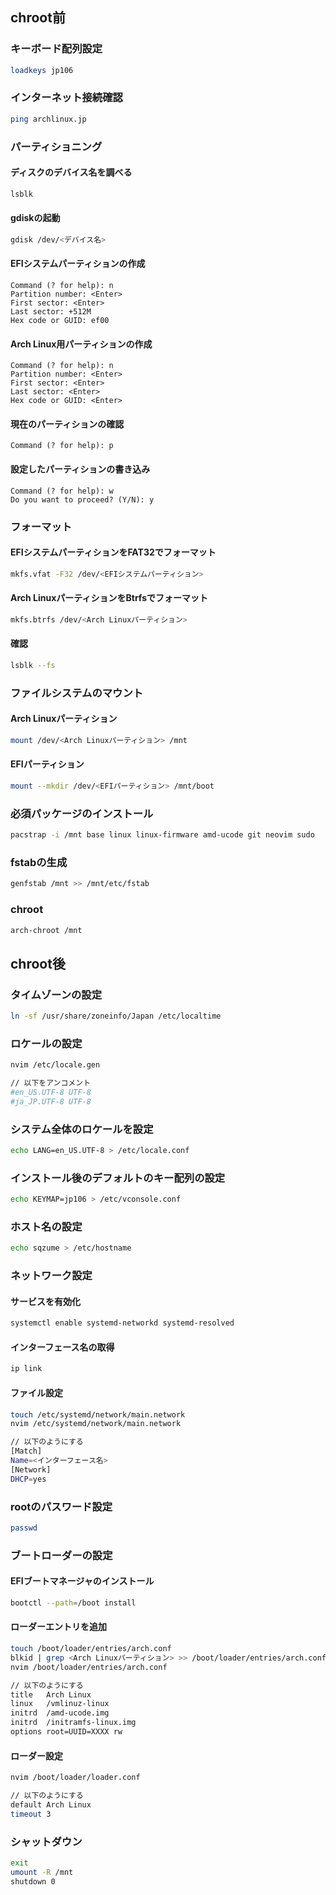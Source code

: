 ## chroot前
### キーボード配列設定
```zsh
loadkeys jp106
```
### インターネット接続確認
```zsh
ping archlinux.jp
```
### パーティショニング
#### ディスクのデバイス名を調べる
```zsh
lsblk
```
#### gdiskの起動
```zsh
gdisk /dev/<デバイス名>
```
#### EFIシステムパーティションの作成
```gdisk
Command (? for help): n
Partition number: <Enter>
First sector: <Enter>
Last sector: +512M
Hex code or GUID: ef00
```
#### Arch Linux用パーティションの作成
```gdisk
Command (? for help): n
Partition number: <Enter>
First sector: <Enter>
Last sector: <Enter>
Hex code or GUID: <Enter>
```
#### 現在のパーティションの確認
```gdisk
Command (? for help): p
```
#### 設定したパーティションの書き込み
```gdisk
Command (? for help): w
Do you want to proceed? (Y/N): y
```
### フォーマット
#### EFIシステムパーティションをFAT32でフォーマット
```zsh
mkfs.vfat -F32 /dev/<EFIシステムパーティション>
```
#### Arch LinuxパーティションをBtrfsでフォーマット
```zsh
mkfs.btrfs /dev/<Arch Linuxパーティション>
```
#### 確認
```zsh
lsblk --fs
```
### ファイルシステムのマウント
#### Arch Linuxパーティション
```zsh
mount /dev/<Arch Linuxパーティション> /mnt
```
#### EFIパーティション
```zsh
mount --mkdir /dev/<EFIパーティション> /mnt/boot
```
### 必須パッケージのインストール
```zsh
pacstrap -i /mnt base linux linux-firmware amd-ucode git neovim sudo
```
### fstabの生成
```zsh
genfstab /mnt >> /mnt/etc/fstab
```
### chroot
```zsh
arch-chroot /mnt
```
## chroot後
### タイムゾーンの設定
```zsh
ln -sf /usr/share/zoneinfo/Japan /etc/localtime
```
### ロケールの設定
```zsh
nvim /etc/locale.gen

// 以下をアンコメント
#en_US.UTF-8 UTF-8
#ja_JP.UTF-8 UTF-8
```
### システム全体のロケールを設定
```zsh
echo LANG=en_US.UTF-8 > /etc/locale.conf
```
### インストール後のデフォルトのキー配列の設定
```zsh
echo KEYMAP=jp106 > /etc/vconsole.conf
```
### ホスト名の設定
```zsh
echo sqzume > /etc/hostname
```
### ネットワーク設定
#### サービスを有効化
```zsh
systemctl enable systemd-networkd systemd-resolved
```
#### インターフェース名の取得
```zsh
ip link
```
#### ファイル設定
```zsh
touch /etc/systemd/network/main.network
nvim /etc/systemd/network/main.network

// 以下のようにする
[Match]
Name=<インターフェース名>
[Network]
DHCP=yes
```
### rootのパスワード設定
```zsh
passwd
```
### ブートローダーの設定
#### EFIブートマネージャのインストール
```zsh
bootctl --path=/boot install
```
#### ローダーエントリを追加
```zsh
touch /boot/loader/entries/arch.conf
blkid | grep <Arch Linuxパーティション> >> /boot/loader/entries/arch.conf
nvim /boot/loader/entries/arch.conf

// 以下のようにする
title   Arch Linux
linux   /vmlinuz-linux
initrd  /amd-ucode.img
initrd  /initramfs-linux.img
options root=UUID=XXXX rw
```
#### ローダー設定
```zsh
nvim /boot/loader/loader.conf

// 以下のようにする
default Arch Linux
timeout 3
```
### シャットダウン
```zsh
exit
umount -R /mnt
shutdown 0
```